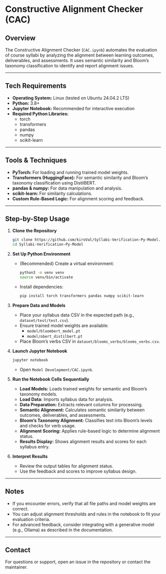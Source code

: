 # Constructive Alignment Checker (CAC)

## Overview
The Constructive Alignment Checker (`CAC.ipynb`) automates the evaluation of course syllabi by analyzing the alignment between learning outcomes, deliverables, and assessments. It uses semantic similarity and Bloom’s taxonomy classification to identify and report alignment issues.

---

## Tech Requirements

- **Operating System:** Linux (tested on Ubuntu 24.04.2 LTS)
- **Python:** 3.8+
- **Jupyter Notebook:** Recommended for interactive execution
- **Required Python Libraries:**
  - torch
  - transformers
  - pandas
  - numpy
  - scikit-learn

---

## Tools & Techniques

- **PyTorch:** For loading and running trained model weights.
- **Transformers (HuggingFace):** For semantic similarity and Bloom’s taxonomy classification using DistilBERT.
- **pandas & numpy:** For data manipulation and analysis.
- **scikit-learn:** For similarity calculations.
- **Custom Rule-Based Logic:** For alignment scoring and feedback.

---

## Step-by-Step Usage

1. **Clone the Repository**
   ```bash
   git clone https://github.com/kiroVal/Syllabi-Verification-Py-Model.git
   cd Syllabi-Verification-Py-Model
   ```

2. **Set Up Python Environment**
   - (Recommended) Create a virtual environment:
     ```bash
     python3 -m venv venv
     source venv/bin/activate
     ```
   - Install dependencies:
     ```bash
     pip install torch transformers pandas numpy scikit-learn
     ```

3. **Prepare Data and Models**
   - Place your syllabus data CSV in the expected path (e.g., `dataset/test/test.csv`).
   - Ensure trained model weights are available:
     - `model/bloombert_model.pt`
     - `model/obert_distilbert.pt`
   - Place Bloom’s verbs CSV in `dataset/blooms_verbs/blooms_verbs.csv`.

4. **Launch Jupyter Notebook**
   ```bash
   jupyter notebook
   ```
   - Open `Model Development/CAC.ipynb`.

5. **Run the Notebook Cells Sequentially**
   - **Load Models:** Loads trained weights for semantic and Bloom’s taxonomy models.
   - **Load Data:** Imports syllabus data for analysis.
   - **Data Preparation:** Extracts relevant columns for processing.
   - **Semantic Alignment:** Calculates semantic similarity between outcomes, deliverables, and assessments.
   - **Bloom’s Taxonomy Alignment:** Classifies text into Bloom’s levels and checks for verb usage.
   - **Alignment Scoring:** Applies rule-based logic to determine alignment status.
   - **Results Display:** Shows alignment results and scores for each syllabus entry.

6. **Interpret Results**
   - Review the output tables for alignment status.
   - Use the feedback and scores to improve syllabus design.

---

## Notes

- If you encounter errors, verify that all file paths and model weights are correct.
- You can adjust alignment thresholds and rules in the notebook to fit your evaluation criteria.
- For advanced feedback, consider integrating with a generative model (e.g., Ollama) as described in the documentation.

---

## Contact

For questions or support, open an issue in the repository or contact the maintainer.
